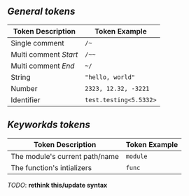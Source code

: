 ## *General tokens*

| Token Description     | Token Example |
|----------|------------|
| Single comment                 |  ``/~``          |
| Multi comment *Start*          |  ``/~~``         |
| Multi comment *End*            |  ``~/``          |
| String |``"hello, world"`` |
| Number | ``2323, 12.32, -3221`` |
| Identifier| ``test.testing<5.5332>`` |

## *Keyworkds tokens*

| Token Description     | Token Example |
|-----------------------|---------------
| The module's current path/name | ``module``
| The function's intializers | ``func``



*TODO*: **rethink this/update syntax**